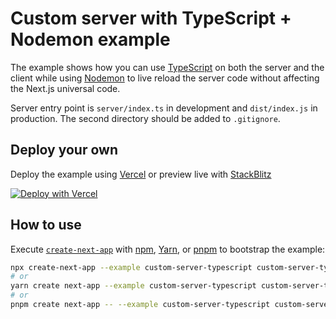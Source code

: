 # Custom server with TypeScript + Nodemon example

The example shows how you can use [TypeScript](https://typescriptlang.com) on both the server and the client while using [Nodemon](https://nodemon.io/) to live reload the server code without affecting the Next.js universal code.

Server entry point is `server/index.ts` in development and `dist/index.js` in production.
The second directory should be added to `.gitignore`.

## Deploy your own

Deploy the example using [Vercel](https://vercel.com?utm_source=github&utm_medium=readme&utm_campaign=next-example) or preview live with [StackBlitz](https://stackblitz.com/github/vercel/next.js/tree/canary/examples/custom-server-typescript)

[![Deploy with Vercel](https://vercel.com/button)](https://vercel.com/new/git/external?repository-url=https://github.com/vercel/next.js/tree/canary/examples/custom-server-typescript)

## How to use

Execute [`create-next-app`](https://github.com/vercel/next.js/tree/canary/packages/create-next-app) with [npm](https://docs.npmjs.com/cli/init), [Yarn](https://yarnpkg.com/lang/en/docs/cli/create/), or [pnpm](https://pnpm.io) to bootstrap the example:

```bash
npx create-next-app --example custom-server-typescript custom-server-typescript-app
# or
yarn create next-app --example custom-server-typescript custom-server-typescript-app
# or
pnpm create next-app -- --example custom-server-typescript custom-server-typescript-app
```
